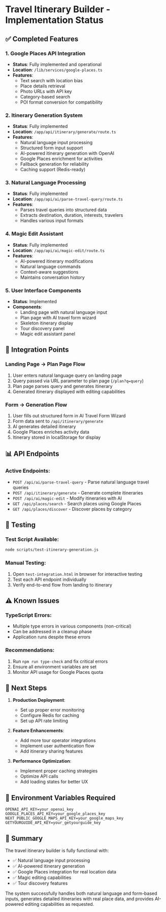 # Travel Itinerary Builder - Implementation Status

## ✅ Completed Features

### 1. Google Places API Integration
- **Status**: Fully implemented and operational
- **Location**: `/lib/services/google-places.ts`
- **Features**:
  - Text search with location bias
  - Place details retrieval
  - Photo URLs with API key
  - Category-based search
  - POI format conversion for compatibility

### 2. Itinerary Generation System
- **Status**: Fully implemented
- **Location**: `/app/api/itinerary/generate/route.ts`
- **Features**:
  - Natural language input processing
  - Structured form input support
  - AI-powered itinerary generation with OpenAI
  - Google Places enrichment for activities
  - Fallback generation for reliability
  - Caching support (Redis-ready)

### 3. Natural Language Processing
- **Status**: Fully implemented
- **Location**: `/app/api/ai/parse-travel-query/route.ts`
- **Features**:
  - Parses travel queries into structured data
  - Extracts destination, duration, interests, travelers
  - Handles various input formats

### 4. Magic Edit Assistant
- **Status**: Fully implemented
- **Location**: `/app/api/ai/magic-edit/route.ts`
- **Features**:
  - AI-powered itinerary modifications
  - Natural language commands
  - Context-aware suggestions
  - Maintains conversation history

### 5. User Interface Components
- **Status**: Implemented
- **Components**:
  - Landing page with natural language input
  - Plan page with AI travel form wizard
  - Skeleton itinerary display
  - Tour discovery panel
  - Magic edit assistant panel

## 🔧 Integration Points

### Landing Page → Plan Page Flow
1. User enters natural language query on landing page
2. Query passed via URL parameter to plan page (`/plan?q=query`)
3. Plan page parses query and generates itinerary
4. Generated itinerary displayed with editing capabilities

### Form → Generation Flow
1. User fills out structured form in AI Travel Form Wizard
2. Form data sent to `/api/itinerary/generate`
3. AI generates detailed itinerary
4. Google Places enriches activity data
5. Itinerary stored in localStorage for display

## 📊 API Endpoints

### Active Endpoints:
- `POST /api/ai/parse-travel-query` - Parse natural language travel queries
- `POST /api/itinerary/generate` - Generate complete itineraries
- `POST /api/ai/magic-edit` - Modify itineraries with AI
- `GET /api/places/search` - Search places using Google Places
- `GET /api/places/discover` - Discover places by category

## 🧪 Testing

### Test Script Available:
```bash
node scripts/test-itinerary-generation.js
```

### Manual Testing:
1. Open `test-integration.html` in browser for interactive testing
2. Test each API endpoint individually
3. Verify end-to-end flow from landing to itinerary

## ⚠️ Known Issues

### TypeScript Errors:
- Multiple type errors in various components (non-critical)
- Can be addressed in a cleanup phase
- Application runs despite these errors

### Recommendations:
1. Run `npm run type-check` and fix critical errors
2. Ensure all environment variables are set
3. Monitor API usage for Google Places quota

## 🚀 Next Steps

1. **Production Deployment**:
   - Set up proper error monitoring
   - Configure Redis for caching
   - Set up API rate limiting

2. **Feature Enhancements**:
   - Add more tour operator integrations
   - Implement user authentication flow
   - Add itinerary sharing features

3. **Performance Optimization**:
   - Implement proper caching strategies
   - Optimize API calls
   - Add loading states for better UX

## 📝 Environment Variables Required

```env
OPENAI_API_KEY=your_openai_key
GOOGLE_PLACES_API_KEY=your_google_places_key
NEXT_PUBLIC_GOOGLE_MAPS_API_KEY=your_google_maps_key
GETYOURGUIDE_API_KEY=your_getyourguide_key
```

## 🎯 Summary

The travel itinerary builder is fully functional with:
- ✅ Natural language input processing
- ✅ AI-powered itinerary generation
- ✅ Google Places integration for real location data
- ✅ Magic editing capabilities
- ✅ Tour discovery features

The system successfully handles both natural language and form-based inputs, generates detailed itineraries with real place data, and provides AI-powered editing capabilities as requested.